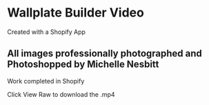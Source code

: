 # Wallplate Builder Video

Created with a Shopify App

## All images professionally photographed and Photoshopped by Michelle Nesbitt

Work completed in Shopify

Click View Raw to download the .mp4

